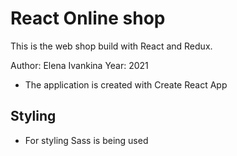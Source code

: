 # React Online shop

This is the web shop build with React and Redux.

Author: Elena Ivankina
Year: 2021

- The application is created with Create React App

## Styling

- For styling Sass is being used
